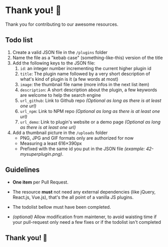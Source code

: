 # Thank you! 💜

Thank you for contributing to our awesome resources.

## Todo list

1. Create a valid JSON file in the `/plugins` folder
2. Name the file as a "kebab case" (something-like-this) version of the title
3. Add the following keys to the JSON file:
    1. `id`: an integer number incrementing the current higher plugin id
    2. `title`: The plugin name followed by a very short description of what's kind of plugin is it (a few words at most)
    3. `image`: the thumbnail file name (more infos in the next list item)
    4. `description`: A short description about the plugin, a few keywords are welcome to help the search engine
    5. `url_github`: Link to Github repo *(Optional as long as there is at least one url)*
    6. `url_npm`: Link to NPM repo *(Optional as long as there is at least one url)*
    6. `url_demo`: Link to plugin's website or a demo page *(Optional as long as there is at least one url)*
4. Add a thumbnail picture in the `/uploads` folder 
    - PNG, JPG and GIF formats only are authorized for now
    - Measuring a least 616×390px
    - Prefixed with the same id you put in the JSON file *(example: 42-mysuperplugin.png)*.

## Guidelines

- **One item** per Pull Request.

- The resource **must** not need any external dependencies (like jQuery, React.js, Vue.js), that's the all point of a vanilla JS plugins.

- The todolist bellow must have been completed.

- *(optional)* Allow modification from maintener, to avoid waisting time if your pull-request only need a few fixes or if the todolist isn't completed

## Thank you! 💜
